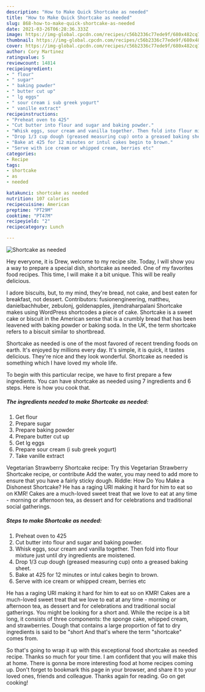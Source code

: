 ```yaml
---
description: "How to Make Quick Shortcake as needed"
title: "How to Make Quick Shortcake as needed"
slug: 868-how-to-make-quick-shortcake-as-needed
date: 2021-03-26T06:28:36.333Z
image: https://img-global.cpcdn.com/recipes/c56b2336c77ede9f/680x482cq70/shortcake-as-needed-recipe-main-photo.jpg
thumbnail: https://img-global.cpcdn.com/recipes/c56b2336c77ede9f/680x482cq70/shortcake-as-needed-recipe-main-photo.jpg
cover: https://img-global.cpcdn.com/recipes/c56b2336c77ede9f/680x482cq70/shortcake-as-needed-recipe-main-photo.jpg
author: Cory Martinez
ratingvalue: 5
reviewcount: 14814
recipeingredient:
- " flour"
- " sugar"
- " baking powder"
- " butter cut up"
- " lg eggs"
- " sour cream i sub greek yogurt"
- " vanille extract"
recipeinstructions:
- "Preheat oven to 425"
- "Cut butter into flour and sugar and baking powder."
- "Whisk eggs, sour cream and vanilla together. Then fold into flour mixture just until dry ingredients are moistened."
- "Drop 1/3 cup dough (greased measuring cup) onto a greased baking sheet."
- "Bake at 425 for 12 minutes or intul cakes begin to brown."
- "Serve with ice cream or whipped cream, berries etc"
categories:
- Recipe
tags:
- shortcake
- as
- needed

katakunci: shortcake as needed 
nutrition: 107 calories
recipecuisine: American
preptime: "PT29M"
cooktime: "PT47M"
recipeyield: "2"
recipecategory: Lunch

---
```



![Shortcake as needed](https://img-global.cpcdn.com/recipes/c56b2336c77ede9f/680x482cq70/shortcake-as-needed-recipe-main-photo.jpg)

Hey everyone, it is Drew, welcome to my recipe site. Today, I will show you a way to prepare a special dish, shortcake as needed. One of my favorites food recipes. This time, I will make it a bit unique. This will be really delicious.

I adore biscuits, but, to my mind, they&#39;re bread, not cake, and best eaten for breakfast, not dessert. Contributors: fusionengineering, mattheu, danielbachhuber, zebulonj, goldenapples, jitendraharpalani Shortcake makes using WordPress shortcodes a piece of cake. Shortcake is a sweet cake or biscuit in the American sense that is a crumbly bread that has been leavened with baking powder or baking soda. In the UK, the term shortcake refers to a biscuit similar to shortbread.

Shortcake as needed is one of the most favored of recent trending foods on earth. It's enjoyed by millions every day. It's simple, it is quick, it tastes delicious. They're nice and they look wonderful. Shortcake as needed is something which I have loved my whole life.


To begin with this particular recipe, we have to first prepare a few ingredients. You can have shortcake as needed using 7 ingredients and 6 steps. Here is how you cook that.

<!--inarticleads1-->

##### The ingredients needed to make Shortcake as needed:

1. Get  flour
1. Prepare  sugar
1. Prepare  baking powder
1. Prepare  butter cut up
1. Get  lg eggs
1. Prepare  sour cream (i sub greek yogurt)
1. Take  vanille extract


Vegetarian Strawberry Shortcake recipe: Try this Vegetarian Strawberry Shortcake recipe, or contribute Add the water, you may need to add more to ensure that you have a fairly sticky dough. Riddle: How Do You Make a Dishonest Shortcake? He has a raging URI making it hard for him to eat so on KMR! Cakes are a much-loved sweet treat that we love to eat at any time - morning or afternoon tea, as dessert and for celebrations and traditional social gatherings. 

<!--inarticleads2-->

##### Steps to make Shortcake as needed:

1. Preheat oven to 425
1. Cut butter into flour and sugar and baking powder.
1. Whisk eggs, sour cream and vanilla together. Then fold into flour mixture just until dry ingredients are moistened.
1. Drop 1/3 cup dough (greased measuring cup) onto a greased baking sheet.
1. Bake at 425 for 12 minutes or intul cakes begin to brown.
1. Serve with ice cream or whipped cream, berries etc


He has a raging URI making it hard for him to eat so on KMR! Cakes are a much-loved sweet treat that we love to eat at any time - morning or afternoon tea, as dessert and for celebrations and traditional social gatherings. You might be looking for a short and. While the recipe is a bit long, it consists of three components: the sponge cake, whipped cream, and strawberries. Dough that contains a large proportion of fat to dry ingredients is said to be &#34;short And that&#39;s where the term &#34;shortcake&#34; comes from. 

So that's going to wrap it up with this exceptional food shortcake as needed recipe. Thanks so much for your time. I am confident that you will make this at home. There is gonna be more interesting food at home recipes coming up. Don't forget to bookmark this page in your browser, and share it to your loved ones, friends and colleague. Thanks again for reading. Go on get cooking!
